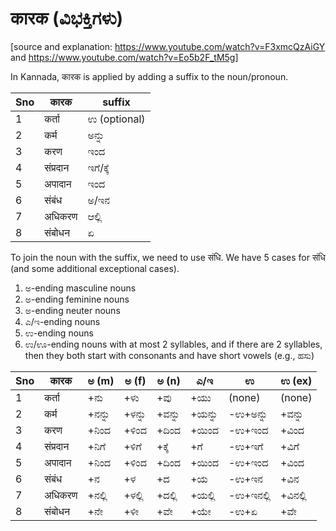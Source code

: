 # कारक (ವಿಭಕ್ತಿಗಳು)

[source and explanation: <https://www.youtube.com/watch?v=F3xmcQzAiGY>
and <https://www.youtube.com/watch?v=Eo5b2F_tM5g>]

In Kannada, कारक is applied by adding a suffix to the noun/pronoun.

<p>
<table>
<thead>
<tr><th>Sno</th><th>कारक</th><th>suffix</th></tr>
</thead>
<tbody>
<tr><td>1</td><td>कर्ता</td><td>ಉ (optional)</td></tr>
<tr><td>2</td><td>कर्म</td><td>ಅನ್ನು</td></tr>
<tr><td>3</td><td>करण</td><td>ಇಂದ</td></tr>
<tr><td>4</td><td>संप्रदान</td><td>ಇಗೆ/ಕ್ಕೆ</td></tr>
<tr><td>5</td><td>अपादान</td><td>ಇಂದ</td></tr>
<tr><td>6</td><td>संबंध</td><td>ಅ/ಇನ</td></tr>
<tr><td>7</td><td>अधिकरण</td><td>ಆಲ್ಲಿ</td></tr>
<tr><td>8</td><td>संबोधन</td><td>ಏ</td></tr>
</tbody>
</table>
</p>

To join the noun with the suffix, we need to use संधि.
We have 5 cases for संधि (and some additional exceptional cases).

1.  ಅ-ending masculine nouns
2.  ಅ-ending feminine nouns
3.  ಅ-ending neuter nouns
4.  ಎ/ಇ-ending nouns
5.  ಉ-ending nouns
6.  ಉ/ಊ-ending nouns with at most 2 syllables, and if there are 2 syllables, then they both start with consonants and have short vowels (e.g., ಹಸು)

<p>
<table>
<thead>
<tr>
<th>Sno</th>
<th>कारक</th>
<th>ಅ (m)</th>
<th>ಅ (f)</th>
<th>ಅ (n)</th>
<th>ಎ/ಇ</th>
<th>ಉ</th>
<th>ಉ (ex)</th>
</tr>
</thead>
<tbody>

<tr>
<td>1</td>
<td>कर्ता</td>
<td>+ನು</td>
<td>+ಳು</td>
<td>+ವು</td>
<td>+ಯು</td>
<td>(none)</td>
<td>(none)</td>
</tr>

<tr>
<td>2</td>
<td>कर्म</td>
<td>+ನನ್ನು</td>
<td>+ಳನ್ನು</td>
<td>+ವನ್ನು</td>
<td>+ಯನ್ನು</td>
<td>-ಉ+ಅನ್ನು</td>
<td>+ವನ್ನು</td>
</tr>

<tr>
<td>3</td>
<td>करण</td>
<td>+ನಿಂದ</td>
<td>+ಳಿಂದ</td>
<td>+ದಿಂದ</td>
<td>+ಯಿಂದ</td>
<td>-ಉ+ಇಂದ</td>
<td>+ವಿಂದ</td>
</tr>

<tr>
<td>4</td>
<td>संप्रदान</td>
<td>+ನಿಗೆ</td>
<td>+ಳಿಗೆ</td>
<td>+ಕ್ಕೆ</td>
<td>+ಗೆ</td>
<td>-ಉ+ಇಗೆ</td>
<td>+ವಿಗೆ</td>
</tr>

<tr>
<td>5</td>
<td>अपादान</td>
<td>+ನಿಂದ</td>
<td>+ಳಿಂದ</td>
<td>+ದಿಂದ</td>
<td>+ಯಿಂದ</td>
<td>-ಉ+ಇಂದ</td>
<td>+ವಿಂದ</td>
</tr>

<tr>
<td>6</td>
<td>संबंध</td>
<td>+ನ</td>
<td>+ಳ</td>
<td>+ದ</td>
<td>+ಯ</td>
<td>-ಉ+ಇನ</td>
<td>+ವಿನ</td>
</tr>

<tr>
<td>7</td>
<td>अधिकरण</td>
<td>+ನಲ್ಲಿ</td>
<td>+ಳಲ್ಲಿ</td>
<td>+ದಲ್ಲಿ</td>
<td>+ಯಲ್ಲಿ</td>
<td>-ಉ+ಇನಲ್ಲಿ</td>
<td>+ವಿನಲ್ಲಿ</td>
</tr>

<tr>
<td>8</td>
<td>संबोधन</td>
<td>+ನೇ</td>
<td>+ಳೀ</td>
<td>+ವೇ</td>
<td>+ಯೇ</td>
<td>-ಉ+ಏ</td>
<td>+ವೇ</td>
</tr>
</tbody>
</table>
</p>

<script type="module" src="https://sharmaeklavya2.github.io/trin/trinUI.js?init=true&addCss=true"></script>
